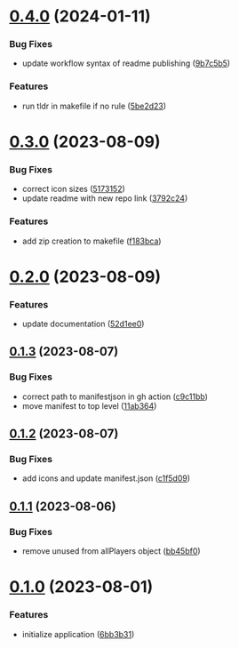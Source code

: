 # [0.4.0](https://github.com/cerico/fpl-marginal-prices/compare/v0.3.0...v0.4.0) (2024-01-11)


### Bug Fixes

* update workflow syntax of readme publishing ([9b7c5b5](https://github.com/cerico/fpl-marginal-prices/commit/9b7c5b53d5d495be8ad8a65b6a431a70a4d86d7e))


### Features

* run tldr in makefile if no rule ([5be2d23](https://github.com/cerico/fpl-marginal-prices/commit/5be2d23b4cc49a1cd679bd33c6da5cfaf8dffb61))



# [0.3.0](https://github.com/cerico/fpl-marginal-prices/compare/v0.2.0...v0.3.0) (2023-08-09)


### Bug Fixes

* correct icon sizes ([5173152](https://github.com/cerico/fpl-marginal-prices/commit/5173152c45cc6c550627ab251c13b3ccdddace00))
* update readme with new repo link ([3792c24](https://github.com/cerico/fpl-marginal-prices/commit/3792c244c28c10f35381f4572c182b8d42094038))


### Features

* add zip creation to makefile ([f183bca](https://github.com/cerico/fpl-marginal-prices/commit/f183bcadd4afc5c0764253e367fbedbba3d04a29))



# [0.2.0](https://github.com/cerico/fpl-marginal-prices/compare/v0.1.3...v0.2.0) (2023-08-09)


### Features

* update documentation ([52d1ee0](https://github.com/cerico/fpl-marginal-prices/commit/52d1ee0f5ea06840aa567dce1ab1130006fef1bd))



## [0.1.3](https://github.com/cerico/fpl-marginal-prices/compare/v0.1.2...v0.1.3) (2023-08-07)


### Bug Fixes

* correct path to manifestjson in gh action ([c9c11bb](https://github.com/cerico/fpl-marginal-prices/commit/c9c11bba9e6c453b34bd2b7ac630b22508511ff6))
* move manifest to top level ([11ab364](https://github.com/cerico/fpl-marginal-prices/commit/11ab36483edd6b08f7b844caf2a0527ba8ea71e8))



## [0.1.2](https://github.com/cerico/fpl-marginal-prices/compare/v0.1.1...v0.1.2) (2023-08-07)


### Bug Fixes

* add icons and update manifest.json ([c1f5d09](https://github.com/cerico/fpl-marginal-prices/commit/c1f5d09ecfc73209d74d430f7600648b936ab888))



## [0.1.1](https://github.com/cerico/fpl-marginal-prices/compare/v0.1.0...v0.1.1) (2023-08-06)


### Bug Fixes

* remove unused from allPlayers object ([bb45bf0](https://github.com/cerico/fpl-marginal-prices/commit/bb45bf0ca80f76847f565eef1ecb0da63dcc313a))



# [0.1.0](https://github.com/cerico/fpl-marginal-prices/compare/6bb3b31357ee709153394a75503b76b6d4356b7b...v0.1.0) (2023-08-01)


### Features

* initialize application ([6bb3b31](https://github.com/cerico/fpl-marginal-prices/commit/6bb3b31357ee709153394a75503b76b6d4356b7b))




